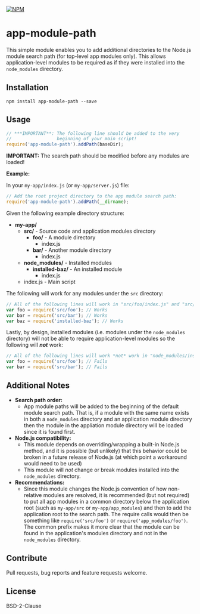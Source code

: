 [![NPM](https://nodei.co/npm/app-module-path.png?downloads=true)](https://nodei.co/npm/app-module-path/)

app-module-path
=====================

This simple module enables you to add additional directories to the Node.js module search path (for top-level app modules only). This allows application-level modules to be required as if they were installed into the `node_modules` directory.

## Installation

`npm install app-module-path --save`

## Usage
```javascript
// ***IMPORTANT**: The following line should be added to the very
//                 beginning of your main script!
require('app-module-path').addPath(baseDir);
```

__IMPORTANT:__
The search path should be modified before any modules are loaded!

__Example:__

In your `my-app/index.js` (or `my-app/server.js`) file:
```javascript
// Add the root project directory to the app module search path:
require('app-module-path').addPath(__dirname);
```

Given the following example directory structure:

- **my-app/**
    - **src/** - Source code and application modules directory
        - **foo/** - A module directory
            - index.js
        - **bar/** - Another module directory
            - index.js
    - **node_modules/** - Installed modules
        - **installed-baz/** - An installed module
            - index.js
    - index.js - Main script

The following will work for any modules under the `src` directory:
```javascript
// All of the following lines will work in "src/foo/index.js" and "src/bar/index.js":
var foo = require('src/foo'); // Works
var bar = require('src/bar'); // Works
var baz = require('installed-baz'); // Works
```

Lastly, by design, installed modules (i.e. modules under the `node_modules` directory) will not be able to require application-level modules so the following will ___not___ work:

```javascript
// All of the following lines will work *not* work in "node_modules/installed-baz/index.js"!
var foo = require('src/foo'); // Fails
var bar = require('src/bar'); // Fails
```

## Additional Notes

* __Search path order:__
    * App module paths will be added to the beginning of the default module search path. That is, if a module with the same name exists in both a `node_modules` directory and an application module directory then the module in the appliation module directory will be loaded since it is found first.
* __Node.js compatibility:__
    * This module depends on overriding/wrapping a built-in Node.js method, and it is possible (but unlikely) that this behavior could be broken in a future release of Node.js (at which point a workaround would need to be used)
    * This module will _not_ change or break modules installed into the `node_modules` directory.
* __Recommendations:__
    * Since this module changes the Node.js convention of how non-relative modules are resolved, it is recommended (but not required) to put all app modules in a common directory below the application root (such as `my-app/src` or `my-app/app_modules`) and then to add the application root to the search path. The require calls would then be something like `require('src/foo')` or `require('app_modules/foo')`. The common prefix makes it more clear that the module can be found in the application's modules directory and not in the `node_modules` directory.


## Contribute
Pull requests, bug reports and feature requests welcome.

## License

BSD-2-Clause
